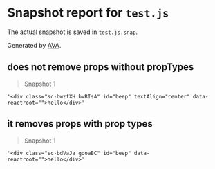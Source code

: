 # Snapshot report for `test.js`

The actual snapshot is saved in `test.js.snap`.

Generated by [AVA](https://ava.li).

## does not remove props without propTypes

> Snapshot 1

    '<div class="sc-bwzfXH bvRIsA" id="beep" textAlign="center" data-reactroot="">hello</div>'

## it removes props with prop types

> Snapshot 1

    '<div class="sc-bdVaJa gooaBC" id="beep" data-reactroot="">hello</div>'
